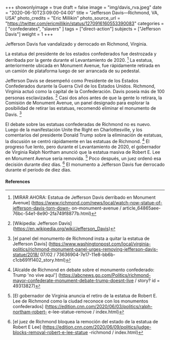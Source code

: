 +++
showonlyimage = true
draft = false
image = "img/davis_rva.jpeg"
date = "2020-06-10T23:09:00-04:00"
title = "Jefferson Davis—Richmond, VA, USA"
photo_credits = "Eric Millikin"
photo_source_url = "https://twitter.com/ericmillikin/status/1270916160553390083"
categories = [ "confederates", "slavers" ]
tags = ["direct-action"]
subjects = ["Jefferson Davis"]
weight = 1
+++

Jefferson Davis fue vandalizado y derrocado en Richmond, Virginia.

<!--more-->

La estatua del presidente de los estados confederados fue destrozada y derribada por la gente durante el Levantamiento de 2020. [^ 1] La estatua, anteriormente ubicada en Monument Avenue, fue rápidamente retirada en un camión de plataforma luego de ser arrancada de su pedestal.

Jefferson Davis se desempeñó como Presidente de los Estados Confederados durante la Guerra Civil de los Estados Unidos. Richmond, Virginia actuó como la capital de la Confederación. Davis poseía más de 100 personas esclavizadas. [^ 2] Casi dos años antes de que la gente lo retirara, la Comisión de Monument Avenue, un panel designado para explorar la posibilidad de retirar las estatuas, recomendó eliminar el monumento de Davis. [^ 3]

El debate sobre las estatuas confederadas de Richmond no es nuevo. Luego de la manifestación Unite the Right en Charlottesville, y los comentarios del presidente Donald Trump sobre la eliminación de estatuas, la discusión se centró rápidamente en las estatuas de Richmond. [^ 4] El progreso fue lento, pero durante el Levantamiento de 2020, el gobernador de Virginia Ralph Northam anunció que la estatua masiva de Robert E. Lee en Monument Avenue sería removida. [^ 5] Poco después, un juez ordenó esa decisión durante diez días. [^ 6] El monumento a Jefferson Davis fue derrocado durante el período de diez días.

#### References

[^ 1]: [MIRAR AHORA: Estatua de Jefferson Davis derribado en Monument Avenue] (https://www.richmond.com/news/local/watch-now-statue-of-jefferson-davis-torn-down- on-monument-avenue / article_64865aee-76bc-54e1-8e90-2fa749f8877b.html)

[^ 2]: [Wikipedia: Jefferson Davis] (https://en.wikipedia.org/wiki/Jefferson_Davis)

[^ 3]: [el panel del monumento de Richmond insta a quitar la estatua de Jefferson Davis] (https://www.washingtonpost.com/local/virginia-politics/richmond-monument-panel-urges-removing-jefferson-davis-statue/2018/ 07/02 / 73636904-7e17-11e8-bb6b-c1cb691f1402_story.html)

[^ 4]: [Alcalde de Richmond en debate sobre el monumento confederado: Trump 'no vive aquí'] (https://abcnews.go.com/Politics/richmond-mayor-confederate-monument-debate-trump-doesnt-live / story? id = 49313827)

[^ 5]: [El gobernador de Virginia anuncia el retiro de la estatua de Robert E. Lee de Richmond como la ciudad reconoce con los monumentos confederados] (https://edition.cnn.com/2020/06/03/politics/ralph-northam-robert- e-lee-statue-remove / index.html)

[^ 6]: [el juez de Richmond bloquea la remoción del estado de la estatua de Robert E Lee] (https://edition.cnn.com/2020/06/09/politics/judge-blocks-removal-robert-e-lee-statue -richmond / index.html)
